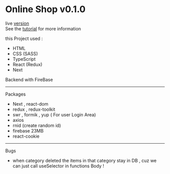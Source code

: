 # Online Shop v0.1.0

live [version](https://manage-dashboard.netlify.app)
<br>
See the [tutorial](https://www.youtube.com/channel/UC8bdRG2C9EJnZ0qPc1onIRg) for more information

this Project used :

- HTML
- CSS (SASS)
- TypeScript
- React (Redux)
- Next

Backend with FireBase

---

Packages

- Next , react-dom
- redux , redux-toolkit
- swr , formik , yup ( For user Login Area)
- axios
- rnid (create random id)
- firebase 23MB
- react-cookie

---

Bugs

- when category deleted the items in that category stay in DB , cuz we can just call useSelector in functions Body !
